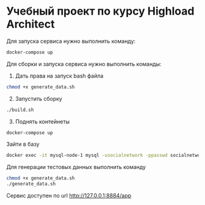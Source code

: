 # Учебный проект по курсу Highload Architect

Для запуска сервиса нужно выполнить команду:

```bash
docker-compose up
```

Для сборки и запуска сервиса нужно выполнить команды:

1) Дать права на запуск bash файла

```bash
chmod +x generate_data.sh
```

2) Запустить сборку
```bash
./build.sh
```

3) Поднять контейнеты
```bash
docker-compose up
```

Зайти в базу

```bash
docker exec -it mysql-node-1 mysql -usocialnetwork -ppasswd socialnetwork
```

Для генерации тестовых данных выполнить команду

```bash
chmod +x generate_data.sh
./generate_data.sh
```

Сервис доступен по url http://127.0.0.1:8884/app